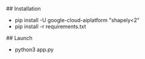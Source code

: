 ## Installation
- pip install -U google-cloud-aiplatform "shapely<2"
- pip install -r requirements.txt

## Launch
- python3 app.py
